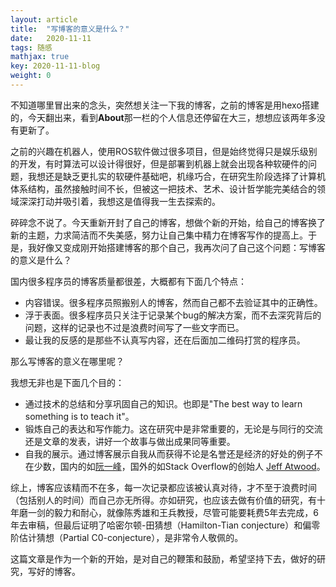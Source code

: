 ```yaml
---
layout: article
title:  "写博客的意义是什么？"
date:   2020-11-11
tags: 随感
mathjax: true
key: 2020-11-11-blog
weight: 0
---
```

不知道哪里冒出来的念头，突然想关注一下我的博客，之前的博客是用hexo搭建的，今天翻出来，看到**About**那一栏的个人信息还停留在大三，想想应该两年多没有更新了。

之前的兴趣在机器人，使用ROS软件做过很多项目，但是始终觉得只是娱乐级别的开发，有时算法可以设计得很好，但是部署到机器上就会出现各种软硬件的问题，我想还是缺乏更扎实的软硬件基础吧，机缘巧合，在研究生阶段选择了计算机体系结构，虽然接触时间不长，但被这一把技术、艺术、设计哲学能完美结合的领域深深打动并吸引着，我想这是值得我一生去探索的。

碎碎念不说了。今天重新开封了自己的博客，想做个新的开始，给自己的博客换了新的主题，力求简洁而不失美感，努力让自己集中精力在博客写作的提高上。于是，我好像又变成刚开始搭建博客的那个自己，我再次问了自己这个问题：写博客的意义是什么？

国内很多程序员的博客质量都很差，大概都有下面几个特点：
- 内容错误。很多程序员照搬别人的博客，然而自己都不去验证其中的正确性。
- 浮于表面。很多程序员只关注于记录某个bug的解决方案，而不去深究背后的问题，这样的记录也不过是浪费时间写了一些文字而已。
- 最让我的反感的是那些不认真写内容，还在后面加二维码打赏的程序员。

那么写博客的意义在哪里呢？

我想无非也是下面几个目的：
- 通过技术的总结和分享巩固自己的知识。也即是"The best way to learn something is to teach it"。
- 锻炼自己的表达和写作能力。这在研究中是非常重要的，无论是与同行的交流还是文章的发表，讲好一个故事与做出成果同等重要。
- 自我的展示。通过博客展示自我从而获得不论是名誉还是经济的好处的例子不在少数，国内的如[阮一峰](http://www.ruanyifeng.com/blog/)，国外的如Stack Overflow的创始人 [Jeff Atwood](https://blog.codinghorror.com/)。

综上，博客应该精而不在多，每一次记录都应该被认真对待，才不至于浪费时间（包括别人的时间）而自己亦无所得。亦如研究，也应该去做有价值的研究，有十年磨一剑的毅力和耐心，就像陈秀雄和王兵教授，尽管可能要耗费5年去完成，6年去审稿，但最后证明了哈密尔顿-田猜想（Hamilton-Tian conjecture）和偏零阶估计猜想（Partial C0-conjecture），是非常令人敬佩的。

这篇文章是作为一个新的开始，是对自己的鞭策和鼓励，希望坚持下去，做好的研究，写好的博客。
